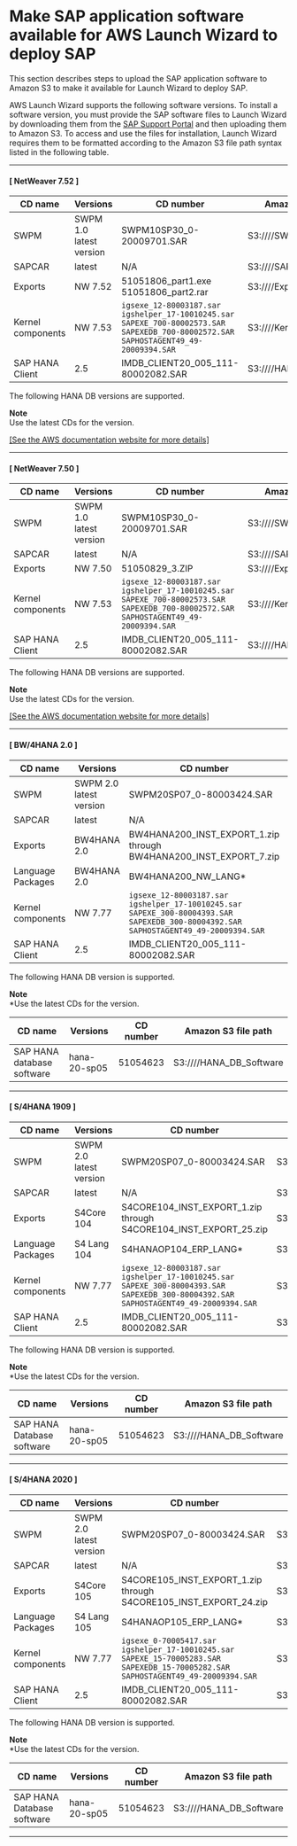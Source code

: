 # Make SAP application software available for AWS Launch Wizard to deploy SAP<a name="launch-wizard-sap-software-install-details"></a>

This section describes steps to upload the SAP application software to Amazon S3 to make it available for Launch Wizard to deploy SAP\.

AWS Launch Wizard supports the following software versions\. To install a software version, you must provide the SAP software files to Launch Wizard by downloading them from the [SAP Support Portal](https://support.sap.com/en/index.html) and then uploading them to Amazon S3\. To access and use the files for installation, Launch Wizard requires them to be formatted according to the Amazon S3 file path syntax listed in the following table\. 

------
#### [ NetWeaver 7\.52 ]


| CD name | Versions | CD number | Amazon S3 file path | 
| --- | --- | --- | --- | 
| SWPM | SWPM 1\.0 latest version  | SWPM10SP30\_0\-20009701\.SAR | S3://<Your SAP software bucket>/<Path representing NW version>/SWPM | 
| SAPCAR | latest |  N/A | S3://<Your SAP software bucket>/<Path representing NW version>/SAPCAR | 
| Exports | NW 7\.52  | 51051806\_part1\.exe 51051806\_part2\.rar | S3://<Your SAP software bucket>/<Path representing NW version>/Exports | 
| Kernel components | NW 7\.53 |  `igsexe_12-80003187.sar` `igshelper_17-10010245.sar` `SAPEXE_700-80002573.SAR`  `SAPEXEDB_700-80002572.SAR` `SAPHOSTAGENT49_49-20009394.SAR`  | S3://<Your SAP software bucket>/<Path representing NW version>/Kernel | 
| SAP HANA Client | 2\.5  | IMDB\_CLIENT20\_005\_111\-80002082\.SAR | S3://<Your SAP software bucket>/<Path representing NW version>/HANA\_Client\_Software | 

The following HANA DB versions are supported\.

**Note**  
Use the latest CDs for the version\.

[\[See the AWS documentation website for more details\]](http://docs.aws.amazon.com/launchwizard/latest/userguide/launch-wizard-sap-software-install-details.html)

------
#### [ NetWeaver 7\.50 ]


| CD name | Versions | CD number | Amazon S3 file path | 
| --- | --- | --- | --- | 
| SWPM | SWPM 1\.0 latest version  | SWPM10SP30\_0\-20009701\.SAR | S3://<Your SAP software bucket>/<Path representing NW version>/SWPM | 
| SAPCAR | latest |  N/A | S3://<Your SAP software bucket>/<Path representing NW version>/SAPCAR | 
| Exports | NW 7\.50 | 51050829\_3\.ZIP   | S3://<Your SAP software bucket>/<Path representing NW version>/Exports | 
| Kernel components | NW 7\.53 |  `igsexe_12-80003187.sar` `igshelper_17-10010245.sar` `SAPEXE_700-80002573.SAR`  `SAPEXEDB_700-80002572.SAR` `SAPHOSTAGENT49_49-20009394.SAR`  | S3://<Your SAP software bucket>/<Path representing NW version>/Kernel | 
| SAP HANA Client | 2\.5  | IMDB\_CLIENT20\_005\_111\-80002082\.SAR | S3://<Your SAP software bucket>/<Path representing NW version>/HANA\_Client\_Software | 

The following HANA DB versions are supported\.

**Note**  
Use the latest CDs for the version\.

[\[See the AWS documentation website for more details\]](http://docs.aws.amazon.com/launchwizard/latest/userguide/launch-wizard-sap-software-install-details.html)

------
#### [ BW/4HANA 2\.0 ]


| CD name | Versions | CD number | Amazon S3 file path | 
| --- | --- | --- | --- | 
| SWPM | SWPM 2\.0 latest version  | SWPM20SP07\_0\-80003424\.SAR | S3://<Your SAP software bucket>/<Path representing NW version>/SWPM | 
| SAPCAR | latest |  N/A | S3://<Your SAP software bucket>/<Path representing NW version>/SAPCAR | 
| Exports | BW4HANA 2\.0  | BW4HANA200\_INST\_EXPORT\_1\.zip through BW4HANA200\_INST\_EXPORT\_7\.zip  | S3://<Your SAP software bucket>/<Path representing NW version>/Exports | 
| Language Packages  | BW4HANA 2\.0  | BW4HANA200\_NW\_LANG\* | S3://<Your SAP software bucket>/<Path representing NW version>/Exports | 
| Kernel components | NW 7\.77 |  `igsexe_12-80003187.sar` `igshelper_17-10010245.sar` `SAPEXE_300-80004393.SAR`  `SAPEXEDB_300-80004392.SAR` `SAPHOSTAGENT49_49-20009394.SAR`  | S3://<Your SAP software bucket>/<Path representing NW version>/Kernel | 
| SAP HANA Client | 2\.5  | IMDB\_CLIENT20\_005\_111\-80002082\.SAR | S3://<Your SAP software bucket>/<Path representing NW version>/HANA\_Client\_Software | 

The following HANA DB version is supported\.

**Note**  
\*Use the latest CDs for the version\.


| CD name | Versions | CD number | Amazon S3 file path | 
| --- | --- | --- | --- | 
| SAP HANA database software | hana\-20\-sp05  | 51054623  | S3://<Your SAP software bucket>/<Path representing NW version>/HANA\_DB\_Software | 

------
#### [ S/4HANA 1909 ]


| CD name | Versions | CD number | Amazon S3 file path | 
| --- | --- | --- | --- | 
| SWPM | SWPM 2\.0 latest version  | SWPM20SP07\_0\-80003424\.SAR | S3://<Your SAP software bucket>/<Path representing NW version>/SWPM | 
| SAPCAR | latest |  N/A | S3://<Your SAP software bucket>/<Path representing NW version>/SAPCAR | 
| Exports | S4Core 104 | S4CORE104\_INST\_EXPORT\_1\.zip through S4CORE104\_INST\_EXPORT\_25\.zip  | S3://<Your SAP software bucket>/<Path representing NW version>/Exports | 
| Language Packages  | S4 Lang 104 | S4HANAOP104\_ERP\_LANG\* | S3://<Your SAP software bucket>/<Path representing NW version>/Exports | 
| Kernel components | NW 7\.77 |  `igsexe_12-80003187.sar` `igshelper_17-10010245.sar` `SAPEXE_300-80004393.SAR`  `SAPEXEDB_300-80004392.SAR` `SAPHOSTAGENT49_49-20009394.SAR`  | S3://<Your SAP software bucket>/<Path representing NW version>/Kernel | 
| SAP HANA Client | 2\.5  | IMDB\_CLIENT20\_005\_111\-80002082\.SAR | S3://<Your SAP software bucket>/<Path representing NW version>/HANA\_Client\_Software | 

The following HANA DB version is supported\.

**Note**  
\*Use the latest CDs for the version\.


| CD name | Versions | CD number | Amazon S3 file path | 
| --- | --- | --- | --- | 
| SAP HANA Database software | hana\-20\-sp05  | 51054623  | S3://<Your SAP software bucket>/<Path representing NW version>/HANA\_DB\_Software | 

------
#### [ S/4HANA 2020 ]


| CD name | Versions | CD number | Amazon S3 file path | 
| --- | --- | --- | --- | 
| SWPM | SWPM 2\.0 latest version  | SWPM20SP07\_0\-80003424\.SAR | S3://<Your SAP software bucket>/<Path representing NW version>/SWPM | 
| SAPCAR | latest |  N/A | S3://<Your SAP software bucket>/<Path representing NW version>/SAPCAR | 
| Exports | S4Core 105 |  S4CORE105\_INST\_EXPORT\_1\.zip through S4CORE105\_INST\_EXPORT\_24\.zip | S3://<Your SAP software bucket>/<Path representing NW version>/Exports | 
| Language Packages  | S4 Lang 105 | S4HANAOP105\_ERP\_LANG\* | S3://<Your SAP software bucket>/<Path representing NW version>/Exports | 
| Kernel components | NW 7\.77 |  `igsexe_0-70005417.sar` `igshelper_17-10010245.sar` `SAPEXE_15-70005283.SAR`  `SAPEXEDB_15-70005282.SAR` `SAPHOSTAGENT49_49-20009394.SAR`  | S3://<Your SAP software bucket>/<Path representing NW version>/Kernel | 
| SAP HANA Client | 2\.5  | IMDB\_CLIENT20\_005\_111\-80002082\.SAR | S3://<Your SAP software bucket>/<Path representing NW version>/HANA\_Client\_Software | 

The following HANA DB version is supported\.

**Note**  
\*Use the latest CDs for the version\.


| CD name | Versions | CD number | Amazon S3 file path | 
| --- | --- | --- | --- | 
| SAP HANA Database software | hana\-20\-sp05  | 51054623  | S3://<Your SAP software bucket>/<Path representing NW version>/HANA\_DB\_Software | 

------
